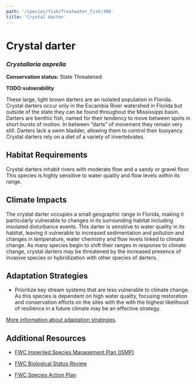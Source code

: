 ```yaml
---
path: '/species/fish/freshwater_fish/308'
title: 'Crystal darter'
---
```


# Crystal darter
### *Crystallaria asprella*



**Conservation status:** State Threatened

**TODO:vulnerability**

These large, light brown darters are an isolated population in Florida. Crystal darters occur only in the Escambia River watershed in Florida but outside of the state they can be found throughout the Mississippi basin.  Darters are benthic fish, named for their tendency to move between spots in short bursts of motion.  In between “darts” of movement they remain very still.  Darters lack a swim bladder, allowing them to control their buoyancy.  Crystal darters rely on a diet of a variety of invertebrates.

    
## Habitat Requirements

Crystal darters inhabit rivers with moderate flow and a sandy or gravel floor.  This species is highly sensitive to water quality and flow levels within its range.

## Climate Impacts

The crystal darter occupies a small geographic range in Florida, making it particularly vulnerable to changes in its surrounding habitat including insolated disturbance events. This darter is sensitive to water quality in its habitat, leaving it vulnerable to increased sedimentation and pollution and changes in temperature, water chemistry and flow levels linked to climate change.  As many species begin to shift their ranges in response to climate change, crystal darters may be threatened by the increased presence of invasive species or hybridization with other species of darters.

## Adaptation Strategies

- Prioritize key stream systems that are less vulnerable to climate change.   As this species is dependent on high water quality, focusing restoration and conservation efforts on the sites with the with the highest likelihood of resilience in a future climate may be an effective strategy.


[More information about adaptation strategies](/strategies).


## Additional Resources

- [FWC Imperiled Species Management Plan (ISMP)](http://myfwc.com/media/4133167/Floridas-Imperiled-Species-Management-Plan-2016-2026.pdf)

- [FWC Biological Status Review](http://www.myfwc.com/media/2273277/Crystal-Darter-BSR.pdf)

- [FWC Species Action Plan](http://myfwc.com/media/2720100/Crystal-Darter-Species-Action-Plan-Final-Draft.pdf)
